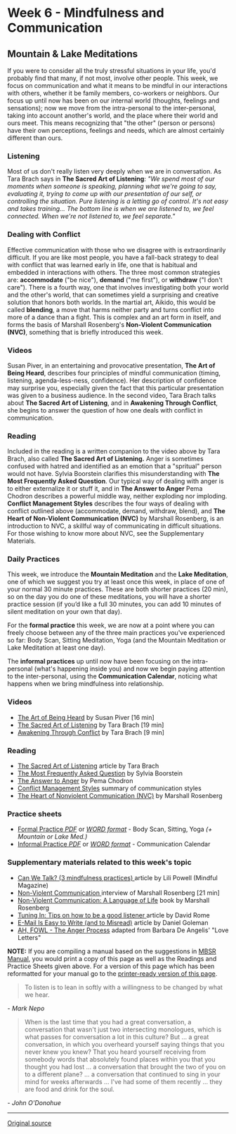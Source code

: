 # Week 6 - Mindfulness and Communication

## Mountain & Lake Meditations

If you were to consider all the truly stressful situations in your life, you'd probably find that many, if not most, involve other people. This week, we focus on communication and what it means to be mindful in our interactions with others, whether it be family members, co-workers or neighbors. Our focus up until now has been on our internal world (thoughts, feelings and sensations); now we move from the intra-personal to the inter-personal, taking into account another's world, and the place where their world and ours meet. This means recognizing that "the other" (person or persons) have their own perceptions, feelings and needs, which are almost certainly different than ours.

### Listening  
Most of us don't really listen very deeply when we are in conversation. As Tara Brach says in **The Sacred Art of Listening**: _"We spend most of our moments when someone is speaking, planning what we're going to say, evaluating it, trying to come up with our presentation of our self, or controlling the situation. Pure listening is a letting go of control. It's not easy and takes training… The bottom line is when we are listened to, we feel connected. When we're not listened to, we feel separate."_

### Dealing with Conflict  
Effective communication with those who we disagree with is extraordinarily difficult. If you are like most people, you have a fall-back strategy to deal with conflict that was learned early in life, one that is habitual and embedded in interactions with others. The three most common strategies are: **accommodate** ("be nice"), **demand** ("me first"), or **withdraw** ("I don't care"). There is a fourth way, one that involves investigating both your world and the other's world, that can sometimes yield a surprising and creative solution that honors both worlds. In the martial art, Aikido, this would be called **blending**, a move that harms neither party and turns conflict into more of a dance than a fight. This is complex and an art form in itself, and forms the basis of Marshall Rosenberg's **Non-Violent Communication (NVC)**, something that is briefly introduced this week.

### Videos  
Susan Piver, in an entertaining and provocative presentation, **The Art of Being Heard**, describes four principles of mindful communication (timing, listening, agenda-less-ness, confidence). Her description of confidence may surprise you, especially given the fact that this particular presentation was given to a business audience. In the second video, Tara Brach talks about **The Sacred Art of Listening**, and in **Awakening Through Conflict**, she begins to answer the question of how one deals with conflict in communication.

### Reading  
Included in the reading is a written companion to the video above by Tara Brach, also called **The Sacred Art of Listening.** Anger is sometimes confused with hatred and identified as an emotion that a "spritual" person would not have. Sylvia Boorstein clarifies this misunderstanding with **The Most Frequently Asked Question**. Our typical way of dealing with anger is to either externalize it or stuff it, and in **The Answer to Anger** Pema Chodron describes a powerful middle way, neither exploding nor imploding. **Conflict Management Styles** describes the four ways of dealing with conflict outlined above (accommodate, demand, withdraw, blend), and **The Heart of Non-Violent Communication (NVC)** by Marshall Rosenberg, is an introduction to NVC, a skillful way of communicating in difficult situations. For those wishing to know more about NVC, see the Supplementary Materials.

### Daily Practices  
This week, we introduce the **Mountain Meditation** and the **Lake Meditation**, one of which we suggest you try at least once this week, in place of one of your normal 30 minute practices. These are both shorter practices (20 min), so on the day you do one of these meditations, you will have a shorter practice session (if you’d like a full 30 minutes, you can add 10 minutes of silent meditation on your own that day).

For the **formal practice** this week, we are now at a point where you can freely choose between any of the three main practices you've experienced so far: Body Scan, Sitting Meditation, Yoga (and the Mountain Meditation or Lake Meditation at least one day).

The **informal practices** up until now have been focusing on the intra-personal (what's happening inside you) and now we begin paying attention to the inter-personal, using the **Communication Calendar**, noticing what happens when we bring mindfulness into relationship.

### Videos  
* [The Art of Being Heard][38] by Susan Piver [16 min]  
* [The Sacred Art of Listening][39] by Tara Brach [19 min]  
* [Awakening Through Conflict][40] by Tara Brach [9 min]  

### Reading  
* [The Sacred Art of Listening][41] article by Tara Brach  
* [The Most Frequently Asked Question][42] by Sylvia Boorstein  
* [The Answer to Anger][43] by Pema Chodron  
* [Conflict Management Styles][44] summary of communication styles  
* [The Heart of Nonviolent Communication (NVC)][45] by Marshall Rosenberg  

### Practice sheets  
* [Formal Practice _PDF_][46] or [_WORD format_][47] \- Body Scan, Sitting, Yoga _(+ Mountain or Lake Med.)_  
* [Informal Practice _PDF_][48] or [_WORD format_][49] \- Communication Calendar

### Supplementary materials related to this week's topic  
* [Can We Talk? (3 mindfulness practices) ][50] article by Lili Powell (Mindful Magazine)  
* [Non-Violent Communication ][51] interview of Marshall Rosenberg [21 min]  
* [Non-Violent Communication: A Language of Life][52] book by Marshall Rosenberg  
* [Tuning In: Tips on how to be a good listener ][53] article by David Rome  
* [E-Mail Is Easy to Write (and to Misread)][54] article by Daniel Goleman  
* [AH, FOWL \- The Anger Process][55] adapted from Barbara De Angelis' "Love Letters"  

**NOTE:** If you are compiling a manual based on the suggestions in [MBSR Manual][16], you would print a copy of this page as well as the Readings and Practice Sheets given above. For a version of this page which has been reformatted for your manual go to the [printer-ready version of this page][56].


> To listen is to lean in softly with a willingness to be changed by what we hear.  
  
\- _Mark Nepo_

> When is the last time that you had a great conversation, a conversation that wasn't just two intersecting monologues, which is what passes for conversation a lot in this culture? But ... a great conversation, in which you overheard yourself saying things that you never knew you knew? That you heard yourself receiving from somebody words that absolutely found places within you that you thought you had lost ... a conversation that brought the two of you on to a different plane? ... a conversation that continued to sing in your mind for weeks afterwards ... I've had some of them recently ... they are food and drink for the soul.  
  
\- _John O'Donohue_

[1]: http://palousemindfulness.com/art/docbox-translate-flip.jpg
[2]: http://palousemindfulness.com/art/clouds1_middle_570x22.jpg
[3]: http://palousemindfulness.com/art/logo-youtube_22.gif
[4]: http://palousemindfulness.com/art/logo-facebook_22.gif
[5]: http://palousemindfulness.com/art/clouds2_title_950x115.jpg
[6]: index.html
[7]: testimonials/index.html
[8]: graduates.html
[9]: resources.html
[10]: contact.html
[11]: quotes.html
[12]: whats-new.html
[13]: selfguidedMBSR_ataglance.html
[14]: selfguidedMBSR_week0.html
[15]: selfguidedMBSR_gettingstarted.html
[16]: selfguidedMBSR_manual.html
[17]: selfguidedMBSR_week1.html
[18]: selfguidedMBSR_week2.html
[19]: selfguidedMBSR_week3.html
[20]: selfguidedMBSR_week4.html
[21]: selfguidedMBSR_week5.html
[22]: selfguidedMBSR_week5b.html
[23]: selfguidedMBSR_week6.html
[24]: selfguidedMBSR_week7.html
[25]: selfguidedMBSR_week8.html
[26]: selfguidedMBSR_certificate.html
[27]: guidedmeditations.html
[28]: meditations/bodyscan.html
[29]: meditations/sittingmeditation.html
[30]: meditations/yoga1.html
[31]: meditations/yoga2.html
[32]: meditations/soften-soothe-allow.html
[33]: meditations/RAIN.html
[34]: meditations/mountain.html
[35]: meditations/lake.html
[36]: meditations/lovingkindness.html
[37]: meditations/silent30min.html
[38]: https://www.youtube.com/watch?v=VmupIGDNjvk&amp;index=1&amp;list=PLbiVpU59JkVaxox70z7TUv9eyriJ0galL
[39]: https://www.youtube.com/watch?v=39eFKcIi-JY&amp;list=PLbiVpU59JkVaxox70z7TUv9eyriJ0galL&amp;index=2
[40]: https://www.youtube.com/watch?v=KCPYNfLWXxE&amp;list=PLbiVpU59JkVaxox70z7TUv9eyriJ0galL&amp;index=3
[41]: docs/sacred-art-of-listening.pdf
[42]: http://palousemindfulness.com/docs/most-frequently-asked-Q.pdf
[43]: docs/anger-chodron.pdf
[44]: docs/conflict_styles.pdf
[45]: docs/non-violent-communication.pdf
[46]: practice/week6-formal.pdf
[47]: practice/week6-formal.docx
[48]: practice/week6-informal.pdf
[49]: practice/week6-informal.docx
[50]: http://www.mindful.org/can-we-talk/
[51]: https://www.youtube.com/watch?v=SQe_5Ll9dQE
[52]: http://www.amazon.com/Nonviolent-Communication-Language-Marshall-Rosenberg/dp/1892005034
[53]: http://www.mindful.org/tuning-in/
[54]: docs/email_goleman.pdf
[55]: docs/AHFOWL.pdf
[56]: docs/manualMBSRweek6.pdf
[57]: http://palousemindfulness.com/art/123rf_mountain_170.jpg
[58]: quotes.html#selfguidedMBSR_week6 "more quotes"
  
---
[Original source](http://palousemindfulness.com/selfguidedMBSR_week6.html "Permalink to MBSR week 6")
